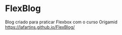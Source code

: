 # FlexBlog
 Blog criado para praticar Flexbox com o curso Origamid
https://lafartins.github.io/FlexBlog/
